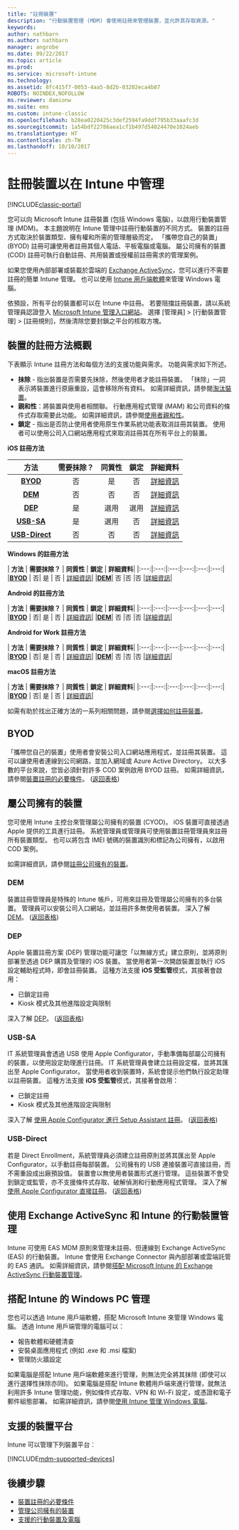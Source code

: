 ```yaml
---
title: "註冊裝置"
description: "行動裝置管理 (MDM) 會使用註冊來管理裝置，並允許其存取資源。"
keywords: 
author: nathbarn
ms.author: nathbarn
manager: angrobe
ms.date: 09/22/2017
ms.topic: article
ms.prod: 
ms.service: microsoft-intune
ms.technology: 
ms.assetid: 8fc415f7-0053-4aa5-8d2b-03202eca4b87
ROBOTS: NOINDEX,NOFOLLOW
ms.reviewer: damionw
ms.suite: ems
ms.custom: intune-classic
ms.openlocfilehash: b28ea0220425c3def2594fa9ddf795b33aaafc3d
ms.sourcegitcommit: 1a54bdf22786aea1cf1b497d54024470e1024aeb
ms.translationtype: HT
ms.contentlocale: zh-TW
ms.lasthandoff: 10/10/2017
---
```

# <a name="enroll-devices-for-management-in-intune"></a>註冊裝置以在 Intune 中管理

[!INCLUDE[classic-portal](../includes/classic-portal.md)]

您可以向 Microsoft Intune 註冊裝置 (包括 Windows 電腦)，以啟用行動裝置管理 (MDM)。 本主題說明在 Intune 管理中註冊行動裝置的不同方式。 裝置的註冊方式取決於裝置類型、擁有權和所需的管理層級而定。 「攜帶您自己的裝置」(BYOD) 註冊可讓使用者註冊其個人電話、平板電腦或電腦。 屬公司擁有的裝置 (COD) 註冊可執行自動註冊、共用裝置或授權前註冊需求的管理案例。

如果您使用內部部署或裝載於雲端的 [Exchange ActiveSync](#mobile-device-management-with-exchange-activesync-and-intune)，您可以進行不需要註冊的簡單 Intune 管理。 也可以使用 [Intune 用戶端軟體](#windows-pc-management-with-intune)來管理 Windows 電腦。

依預設，所有平台的裝置都可以在 Intune 中註冊。 若要阻擋註冊裝置，請以系統管理員認證登入 [Microsoft Intune 管理入口網站](https://manage.microsoft.com)。 選擇 [管理員] > [行動裝置管理] > [註冊規則]，然後清除您要封鎖之平台的核取方塊。

## <a name="overview-of-device-enrollment-methods"></a>裝置的註冊方法概觀

下表顯示 Intune 註冊方法和每個方法的支援功能與需求。 功能與需求如下所述。

- **抹除** - 指出裝置是否需要先抹除，然後使用者才能註冊裝置。 「抹除」一詞表示將裝置進行原廠重設，這會移除所有資料。 如需詳細資訊，請參閱[淘汰裝置](retire-devices-from-microsoft-intune-management.md)。
- **親和性**：將裝置與使用者相關聯。 行動應用程式管理 (MAM) 和公司資料的條件式存取需要此功能。 如需詳細資訊，請參閱[使用者親和性](enroll-corporate-owned-ios-devices-in-microsoft-intune.md#use-the-company-portal-on-dep-enrolled-or-apple-configurator-enrolled-devices)。
- **鎖定** - 指出是否防止使用者使用原生作業系統功能表取消註冊其裝置。 使用者可以使用公司入口網站應用程式來取消註冊其在所有平台上的裝置。

**iOS 註冊方法**

| **方法** |  **需要抹除？** |    **同質性**    |   **鎖定** | **詳細資料** |
|:---:|:---:|:---:|:---:|:---:|
|**[BYOD](#byod)** | 否|    是 |   否 | [詳細資訊](prerequisites-for-enrollment.md)|
|**[DEM](#dem)**|   否 |否 |否  | [詳細資訊](enroll-corporate-owned-devices-with-the-device-enrollment-manager-in-microsoft-intune.md)|
|**[DEP](#dep)**|   是 |   選用 |  選用|[詳細資訊](ios-device-enrollment-program-in-microsoft-intune.md)|
|**[USB-SA](#usb-sa)**| 是 |   選用 |  否| [詳細資訊](ios-setup-assistant-enrollment-in-microsoft-intune.md)|
|**[USB-Direct](#usb-direct)**| 否 |    否  | 否|[詳細資訊](ios-direct-enrollment-in-microsoft-intune.md)|

**Windows 的註冊方法**

| **方法** |  **需要抹除？** |    **同質性**    |   **鎖定** | **詳細資料**|
|:---:|:---:|:---:|:---:|:---:|:---:|
|**[BYOD](#byod)** | 否|    是 |   否 | [詳細資訊](prerequisites-for-enrollment.md)|
|**[DEM](#dem)**|   否 |否 |否  |[詳細資訊](enroll-corporate-owned-devices-with-the-device-enrollment-manager-in-microsoft-intune.md)|

**Android 的註冊方法**

| **方法** |  **需要抹除？** |    **同質性**    |   **鎖定** | **詳細資料**|
|:---:|:---:|:---:|:---:|:---:|:---:|
|**[BYOD](#byod)** | 否|    是 |   否 | [詳細資訊](prerequisites-for-enrollment.md)|
|**[DEM](#dem)**|   否 |否 |否  |[詳細資訊](enroll-corporate-owned-devices-with-the-device-enrollment-manager-in-microsoft-intune.md)|

**Android for Work 註冊方法**

| **方法** |  **需要抹除？** |    **同質性**    |   **鎖定** | **詳細資料**|
|:---:|:---:|:---:|:---:|:---:|:---:|
|**[BYOD](#byod)** | 否|    是 |   否 | [詳細資訊](prerequisites-for-enrollment.md)|
|**[DEM](#dem)**|   否 |否 |否  |[詳細資訊](enroll-corporate-owned-devices-with-the-device-enrollment-manager-in-microsoft-intune.md)|

**macOS 註冊方法**

| **方法** |  **需要抹除？** |    **同質性**    |   **鎖定** | **詳細資料**|
|:---:|:---:|:---:|:---:|:---:|:---:|
|**[BYOD](#byod)** | 否|    是 |   否 | [詳細資訊](prerequisites-for-enrollment.md)|


如需有助於找出正確方法的一系列相關問題，請參閱[選擇如何註冊裝置](/intune-classic/get-started/choose-how-to-enroll-devices1)。

## <a name="byod"></a>BYOD
「攜帶您自己的裝置」使用者會安裝公司入口網站應用程式，並註冊其裝置。 這可以讓使用者連線到公司網路，並加入網域或 Azure Active Directory。 以大多數的平台來說，您皆必須針對許多 COD 案例啟用 BYOD 註冊。 如需詳細資訊，請參閱[裝置註冊的必要條件](prerequisites-for-enrollment.md)。 ([返回表格](#overview-of-device-enrollment-methods))

## <a name="corporate-owned-devices"></a>屬公司擁有的裝置
您可使用 Intune 主控台來管理屬公司擁有的裝置 (CYOD)。 iOS 裝置可直接透過 Apple 提供的工具進行註冊。 系統管理員或管理員可使用裝置註冊管理員來註冊所有裝置類型。 也可以將包含 IMEI 號碼的裝置識別和標記為公司擁有，以啟用 COD 案例。

如需詳細資訊，請參閱[註冊公司擁有的裝置](manage-corporate-owned-devices.md)。

### <a name="dem"></a>DEM
裝置註冊管理員是特殊的 Intune 帳戶，可用來註冊及管理屬公司擁有的多台裝置。 管理員可以安裝公司入口網站，並註冊許多無使用者裝置。 深入了解 [DEM](enroll-corporate-owned-devices-with-the-device-enrollment-manager-in-microsoft-intune.md)。 ([返回表格](#overview-of-device-enrollment-methods))

### <a name="dep"></a>DEP
Apple 裝置註冊方案 (DEP) 管理功能可讓您「以無線方式」建立原則，並將原則部署至透過 DEP 購買及管理的 iOS 裝置。 當使用者第一次開啟裝置並執行 iOS 設定輔助程式時，即會註冊裝置。 這種方法支援 **iOS 受監管**模式，其接著會啟用：
  - 已鎖定註冊
  - Kiosk 模式及其他進階設定與限制

深入了解 [DEP](ios-device-enrollment-program-in-microsoft-intune.md)。 ([返回表格](#overview-of-device-enrollment-methods))

### <a name="usb-sa"></a>USB-SA
IT 系統管理員會透過 USB 使用 Apple Configurator，手動準備每部屬公司擁有的裝置，以使用設定助理進行註冊。 IT 系統管理員會建立註冊設定檔，並將其匯出至 Apple Configurator。 當使用者收到裝置時，系統會提示他們執行設定助理以註冊裝置。 這種方法支援 **iOS 受監管**模式，其接著會啟用：
  - 已鎖定註冊
  - Kiosk 模式及其他進階設定與限制

深入了解 [使用 Apple Configurator 進行 Setup Assistant 註冊](ios-setup-assistant-enrollment-in-microsoft-intune.md)。 ([返回表格](#overview-of-device-enrollment-methods))

### <a name="usb-direct"></a>USB-Direct
若是 Direct Enrollment，系統管理員必須建立註冊原則並將其匯出至 Apple Configurator，以手動註冊每部裝置。 公司擁有的 USB 連接裝置可直接註冊，而不需重設成出廠預設值。 裝置會以無使用者裝置形式進行管理。 這些裝置不會受到鎖定或監管，亦不支援條件式存取、破解偵測和行動應用程式管理。  深入了解[使用 Apple Configurator 直接註冊](ios-direct-enrollment-in-microsoft-intune.md)。 ([返回表格](#overview-of-device-enrollment-methods))

## <a name="mobile-device-management-with-exchange-activesync-and-intune"></a>使用 Exchange ActiveSync 和 Intune 的行動裝置管理
Intune 可使用 EAS MDM 原則來管理未註冊、但連線到 Exchange ActiveSync (EAS) 的行動裝置。 Intune 會使用 Exchange Connector 與內部部署或雲端託管的 EAS 通訊。 如需詳細資訊，請參閱[搭配 Microsoft Intune 的 Exchange ActiveSync 行動裝置管理](mobile-device-management-with-exchange-activesync-and-microsoft-intune.md)。


## <a name="windows-pc-management-with-intune"></a>搭配 Intune 的 Windows PC 管理  
您也可以透過 Intune 用戶端軟體，搭配 Microsoft Intune 來管理 Windows 電腦。 透過 Intune 用戶端管理的電腦可以：

 - 報告軟體和硬體清查
 - 安裝桌面應用程式 (例如 .exe 和 .msi 檔案)
 - 管理防火牆設定

如果電腦是搭配 Intune 用戶端軟體來進行管理，則無法完全將其抹除 (即使可以進行選擇性抹除亦同)。 如果電腦是搭配 Intune 軟體用戶端來進行管理，就無法利用許多 Intune 管理功能，例如條件式存取、VPN 和 Wi-Fi 設定，或憑證和電子郵件組態部署。 如需詳細資訊，請參閱[使用 Intune 管理 Windows 電腦](manage-windows-pcs-with-microsoft-intune.md)。

## <a name="supported-device-platforms"></a>支援的裝置平台

Intune 可以管理下列裝置平台︰

[!INCLUDE[mdm-supported-devices](../includes/mdm-supported-devices.md)]

## <a name="next-steps"></a>後續步驟
- [裝置註冊的必要條件](prerequisites-for-enrollment.md)
- [管理公司擁有的裝置](manage-corporate-owned-devices.md)
- [支援的行動裝置及電腦](/intune/supported-devices-browsers#intune-supported-devices)
